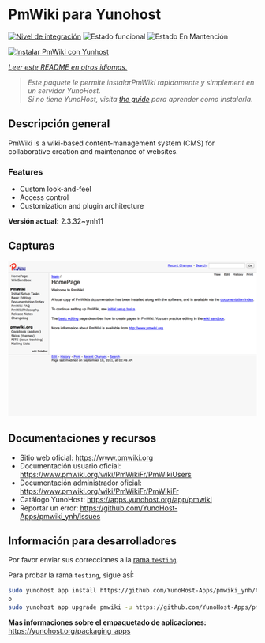 <!--
Este archivo README esta generado automaticamente<https://github.com/YunoHost/apps/tree/master/tools/readme_generator>
No se debe editar a mano.
-->

# PmWiki para Yunohost

[![Nivel de integración](https://apps.yunohost.org/badge/integration/pmwiki)](https://ci-apps.yunohost.org/ci/apps/pmwiki/)
![Estado funcional](https://apps.yunohost.org/badge/state/pmwiki)
![Estado En Mantención](https://apps.yunohost.org/badge/maintained/pmwiki)

[![Instalar PmWiki con Yunhost](https://install-app.yunohost.org/install-with-yunohost.svg)](https://install-app.yunohost.org/?app=pmwiki)

*[Leer este README en otros idiomas.](./ALL_README.md)*

> *Este paquete le permite instalarPmWiki rapidamente y simplement en un servidor YunoHost.*  
> *Si no tiene YunoHost, visita [the guide](https://yunohost.org/install) para aprender como instalarla.*

## Descripción general

PmWiki is a wiki-based content-management system (CMS) for collaborative creation and maintenance of websites. 

### Features

- Custom look-and-feel
- Access control
- Customization and plugin architecture

**Versión actual:** 2.3.32~ynh11

## Capturas

![Captura de PmWiki](./doc/screenshots/pmwiki.png)

## Documentaciones y recursos

- Sitio web oficial: <https://www.pmwiki.org>
- Documentación usuario oficial: <https://www.pmwiki.org/wiki/PmWikiFr/PmWikiUsers>
- Documentación administrador oficial: <https://www.pmwiki.org/wiki/PmWikiFr/PmWikiFr>
- Catálogo YunoHost: <https://apps.yunohost.org/app/pmwiki>
- Reportar un error: <https://github.com/YunoHost-Apps/pmwiki_ynh/issues>

## Información para desarrolladores

Por favor enviar sus correcciones a la [rama `testing`](https://github.com/YunoHost-Apps/pmwiki_ynh/tree/testing).

Para probar la rama `testing`, sigue asÍ:

```bash
sudo yunohost app install https://github.com/YunoHost-Apps/pmwiki_ynh/tree/testing --debug
o
sudo yunohost app upgrade pmwiki -u https://github.com/YunoHost-Apps/pmwiki_ynh/tree/testing --debug
```

**Mas informaciones sobre el empaquetado de aplicaciones:** <https://yunohost.org/packaging_apps>

